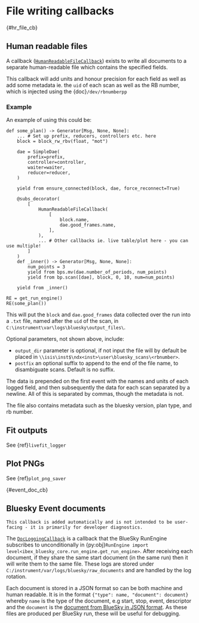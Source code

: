 # File writing callbacks

{#hr_file_cb}
## Human readable files

A callback ([`HumanReadableFileCallback`](ibex_bluesky_core.callbacks.HumanReadableFileCallback))  exists to write all documents to a separate human-readable file which contains the specified fields. 

This callback will add units and honour precision for each field as well as add some metadata ie. the `uid` of each scan as well as the RB number, which is injected using the {doc}`/dev/rbnumberpp`

### Example
An example of using this could be: 

```{code} python
def some_plan() -> Generator[Msg, None, None]:
    ... # Set up prefix, reducers, controllers etc. here
    block = block_rw_rbv(float, "mot")

    dae = SimpleDae(
        prefix=prefix,
        controller=controller,
        waiter=waiter,
        reducer=reducer,
    )

    yield from ensure_connected(block, dae, force_reconnect=True)

    @subs_decorator(
        [
            HumanReadableFileCallback(
                [
                    block.name,
                    dae.good_frames.name,
                ],
            ),
            ... # Other callbacks ie. live table/plot here - you can use multiple!
        ]
    )
    def _inner() -> Generator[Msg, None, None]:
        num_points = 3
        yield from bps.mv(dae.number_of_periods, num_points)
        yield from bp.scan([dae], block, 0, 10, num=num_points)

    yield from _inner()

RE = get_run_engine()
RE(some_plan())
```

This will put the `block` and `dae.good_frames` data collected over the run into a `.txt` file, named after the `uid` 
of the scan, in `C:\instrument\var\logs\bluesky\output_files\`. 

Optional parameters, not shown above, include:
- `output_dir` parameter is optional, if not input the file will by default be placed in 
`\\isis\inst$\ndx<inst>\user\bluesky_scans\<rbnumber>`. 
- `postfix` an optional suffix to append to the end of the file name, to disambiguate scans. Default is no suffix.

The data is prepended on the first event with the names and units of each logged field, and then subsequently the data 
for each scan separated by a newline. All of this is separated by commas, though the metadata is not.

The file also contains metadata such as the bluesky version, plan type, and rb number.

## Fit outputs

See {ref}`livefit_logger`

## Plot PNGs

See {ref}`plot_png_saver`

{#event_doc_cb}
## Bluesky Event documents

```{note}
This callback is added automatically and is not intended to be user-facing - it is primarily for developer diagnostics.
```

The [`DocLoggingCallback`](ibex_bluesky_core.callbacks.DocLoggingCallback) is a callback that the BlueSky RunEngine subscribes to unconditionally in {py:obj}`RunEngine import level<ibex_bluesky_core.run_engine.get_run_engine>`. After receiving each document, if they share the same start document (in the same run) then it will write them to the same file. These logs are stored under `C:/instrument/var/logs/bluesky/raw_documents` and are handled by the log rotation.

Each document is stored in a JSON format so can be both machine and human readable. It is in the format `{"type": name, "document": document}` whereby `name` is the type of the document, e.g start, stop, event, descriptor and the `document` is the [document from BlueSky in JSON format](https://blueskyproject.io/bluesky/main/documents.html). As these files are produced per BlueSky run, these will be useful for debugging.